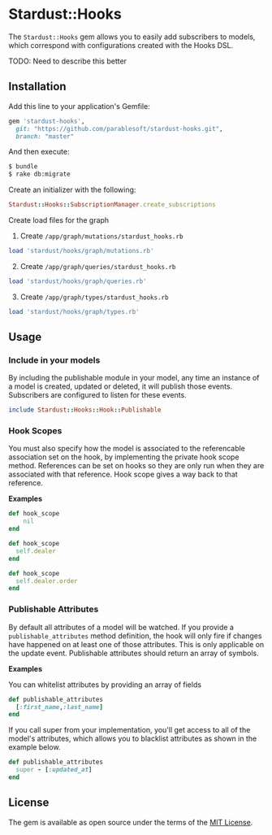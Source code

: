 # Stardust::Hooks
The `Stardust::Hooks` gem allows you to easily add subscribers to models, which correspond with configurations created with the Hooks DSL. 

TODO: Need to describe this better


## Installation
Add this line to your application's Gemfile:

```ruby
gem 'stardust-hooks', 
  git: "https://github.com/parablesoft/stardust-hooks.git",
  branch: "master"

```

And then execute:
```bash
$ bundle
$ rake db:migrate
```

Create an initializer with the following:
```ruby
Stardust::Hooks::SubscriptionManager.create_subscriptions
```

Create load files for the graph

1) Create `/app/graph/mutations/stardust_hooks.rb`

```ruby
load 'stardust/hooks/graph/mutations.rb'
```

2) Create `/app/graph/queries/stardust_hooks.rb`

```ruby
load 'stardust/hooks/graph/queries.rb'
```

3) Create `/app/graph/types/stardust_hooks.rb`

```ruby
load 'stardust/hooks/graph/types.rb'
```




## Usage

### Include in your models

By including the publishable module in your model, any time an instance of a model is created, updated or deleted, it will publish those events. Subscribers are configured to listen for these events.

```ruby
include Stardust::Hooks::Hook::Publishable
```


### Hook Scopes
You must also specify how the model is associated to the referencable association set on the hook, by implementing the private hook scope method. References can be set on hooks so they are only run when they are associated with that reference. Hook scope gives a way back to that reference.

**Examples**

```ruby
def hook_scope
	nil
end
```

```ruby
def hook_scope
  self.dealer
end
```

```ruby
def hook_scope
  self.dealer.order
end
```


### Publishable Attributes

By default all attributes of a model will be watched. If you provide a `publishable_attributes` method definition, the hook will only fire if changes have happened on at least one of those attributes. This is only applicable on the update event. Publishable attributes should return an array of symbols. 

**Examples**

You can whitelist attributes by providing an array of fields
```ruby
def publishable_attributes
  [:first_name,:last_name]
end
```
If you call super from your implementation, you'll get access to all of the model's attributes, which allows you to blacklist attributes as shown in the example below.
```ruby
def publishable_attributes
  super - [:updated_at]
end
```



## License
The gem is available as open source under the terms of the [MIT License](http://opensource.org/licenses/MIT).
